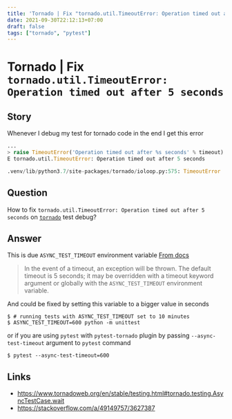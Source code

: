 ```yaml
---
title: 'Tornado | Fix "tornado.util.TimeoutError: Operation timed out after 5 seconds"'
date: 2021-09-30T22:12:13+07:00
draft: false
tags: ["tornado", "pytest"]
---
```


# Tornado | Fix `tornado.util.TimeoutError: Operation timed out after 5 seconds`

## Story

Whenever I debug my test for tornado code in the end I get this error

```python
...
> raise TimeoutError('Operation timed out after %s seconds' % timeout)
E tornado.util.TimeoutError: Operation timed out after 5 seconds

.venv/lib/python3.7/site-packages/tornado/ioloop.py:575: TimeoutError
```

## Question

How to fix `tornado.util.TimeoutError: Operation timed out after 5 seconds` on [`tornado`](https://github.com/tornadoweb/tornado) test debug?

## Answer

This is due `ASYNC_TEST_TIMEOUT` environment variable
[From docs](https://www.tornadoweb.org/en/stable/testing.html#tornado.testing.AsyncTestCase.wait)

> In the event of a timeout, an exception will be thrown. The default timeout is 5 seconds; it may be overridden with a timeout keyword argument or globally with the `ASYNC_TEST_TIMEOUT` environment variable.

And could be fixed by setting this variable to a bigger value in seconds

```console
$ # running tests with ASYNC_TEST_TIMEOUT set to 10 minutes
$ ASYNC_TEST_TIMEOUT=600 python -m unittest
```

or if you are using `pytest` with `pytest-tornado` plugin by passing `--async-test-timeout` argument to `pytest` command

```console
$ pytest --async-test-timeout=600
```

## Links

-   https://www.tornadoweb.org/en/stable/testing.html#tornado.testing.AsyncTestCase.wait
-   https://stackoverflow.com/a/49149757/3627387
